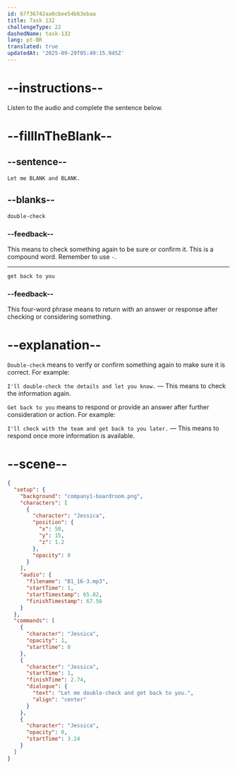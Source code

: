 ```yaml
---
id: 67f36742aa0cbee54b63ebaa
title: Task 132
challengeType: 22
dashedName: task-132
lang: pt-BR
translated: true
updatedAt: '2025-09-29T05:49:15.945Z'
---
```


<!-- (Audio) Jessica: Let me double-check and get back to you. -->

# --instructions--

Listen to the audio and complete the sentence below.

# --fillInTheBlank--

## --sentence--

`Let me BLANK and BLANK.`

## --blanks--

`double-check`

### --feedback--

This means to check something again to be sure or confirm it. This is a compound word. Remember to use `-`.

---

`get back to you`

### --feedback--

This four-word phrase means to return with an answer or response after checking or considering something.

# --explanation--

`Double-check` means to verify or confirm something again to make sure it is correct. For example:

`I'll double-check the details and let you know.` — This means to check the information again.

`Get back to you` means to respond or provide an answer after further consideration or action. For example: 

`I'll check with the team and get back to you later.` — This means to respond once more information is available.

# --scene--

```json
{
  "setup": {
    "background": "company1-boardroom.png",
    "characters": [
      {
        "character": "Jessica",
        "position": {
          "x": 50,
          "y": 15,
          "z": 1.2
        },
        "opacity": 0
      }
    ],
    "audio": {
      "filename": "B1_16-3.mp3",
      "startTime": 1,
      "startTimestamp": 65.82,
      "finishTimestamp": 67.56
    }
  },
  "commands": [
    {
      "character": "Jessica",
      "opacity": 1,
      "startTime": 0
    },
    {
      "character": "Jessica",
      "startTime": 1,
      "finishTime": 2.74,
      "dialogue": {
        "text": "Let me double-check and get back to you.",
        "align": "center"
      }
    },
    {
      "character": "Jessica",
      "opacity": 0,
      "startTime": 3.24
    }
  ]
}
```
